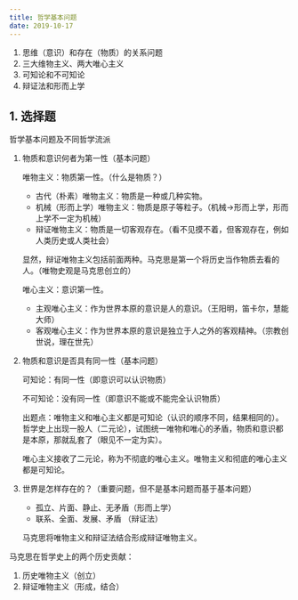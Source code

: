 ```yaml
---
title: 哲学基本问题
date: 2019-10-17
---
```


1. 思维（意识）和存在（物质）的关系问题
2. 三大维物主义、两大唯心主义
3. 可知论和不可知论
4. 辩证法和形而上学

## 1. 选择题

哲学基本问题及不同哲学流派

1. 物质和意识何者为第一性（基本问题）

   唯物主义：物质第一性。（什么是物质？）

   - 古代（朴素）唯物主义：物质是一种或几种实物。
   - 机械（形而上学）唯物主义：物质是原子等粒子。（机械→形而上学，形而上学不一定为机械）
   - 辩证唯物主义：物质是一切客观存在。（看不见摸不着，但客观存在，例如人类历史或人类社会）

   显然，辩证唯物主义包括前面两种。马克思是第一个将历史当作物质去看的人。（唯物史观是马克思创立的）

   唯心主义：意识第一性。

   - 主观唯心主义：作为世界本原的意识是人的意识。（王阳明，笛卡尔，慧能大师）
   - 客观唯心主义：作为世界本原的意识是独立于人之外的客观精神。（宗教创世说，理在世先）

2. 物质和意识是否具有同一性（基本问题）

   可知论：有同一性（即意识可以认识物质）

   不可知论：没有同一性（即意识不能或不能完全认识物质）

   出题点：唯物主义和唯心主义都是可知论（认识的顺序不同，结果相同的）。哲学史上出现一股人（二元论），试图统一唯物和唯心的矛盾，物质和意识都是本原，那就乱套了（眼见不一定为实）。

   唯心主义接收了二元论，称为不彻底的唯心主义。唯物主义和彻底的唯心主义都是可知论。

3. 世界是怎样存在的？（重要问题，但不是基本问题而基于基本问题）

   - 孤立、片面、静止、无矛盾（形而上学）
   - 联系、全面、发展、矛盾 （辩证法）

   马克思将唯物主义和辩证法结合形成辩证唯物主义。

马克思在哲学史上的两个历史贡献：

1. 历史唯物主义（创立）
2. 辩证唯物主义（形成，结合）